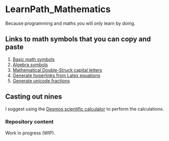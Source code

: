 # LearnPath_Mathematics

Because programming and maths you will only learn by doing.

## Links to math symbols that you can copy and paste

1. [Basic math symbols](https://www.rapidtables.com/math/symbols/Basic_Math_Symbols.html)
2. [Algebra symbols](https://www.rapidtables.com/math/symbols/Algebra_Symbols.html)
3. [Mathematical Double-Struck capital letters](https://en.wikipedia.org/wiki/Blackboard_bold)
4. [Generate hyperlinks from Latex equations](https://www.codecogs.com/latex/eqneditor.php)
5. [Generate unicode fractions](https://qaz.wtf/u/fraction.cgi)

## Casting out nines

I suggest using the [Desmos scientific calculator](https://www.desmos.com/scientific) to perform the calculations.

### Repository content

Work in progress (WIP).
